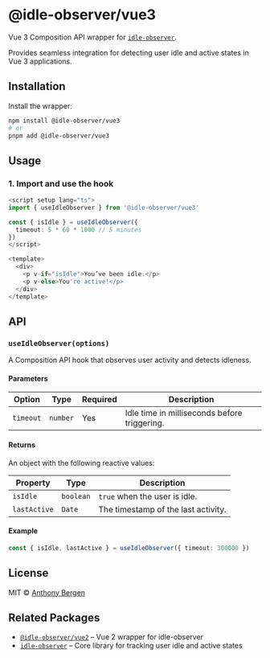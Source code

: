 # @idle-observer/vue3

Vue 3 Composition API wrapper for [`idle-observer`](https://www.npmjs.com/package/idle-observer).

Provides seamless integration for detecting user idle and active states in Vue 3 applications.

## Installation

Install the wrapper:
```bash
npm install @idle-observer/vue3
# or
pnpm add @idle-observer/vue3
```

## Usage

### 1. Import and use the hook

```ts
<script setup lang="ts">
import { useIdleObserver } from '@idle-observer/vue3'

const { isIdle } = useIdleObserver({
  timeout: 5 * 60 * 1000 // 5 minutes
})
</script>

<template>
  <div>
    <p v-if="isIdle">You’ve been idle.</p>
    <p v-else>You're active!</p>
  </div>
</template>
```

## API

### `useIdleObserver(options)`

A Composition API hook that observes user activity and detects idleness.

#### Parameters

| Option    | Type     | Required | Description                                |
|-----------|----------|----------|--------------------------------------------|
| `timeout` | `number` | Yes      | Idle time in milliseconds before triggering. |

#### Returns

An object with the following reactive values:

| Property   | Type      | Description                         |
|------------|-----------|-------------------------------------|
| `isIdle`   | `boolean` | `true` when the user is idle.       |
| `lastActive` | `Date`  | The timestamp of the last activity. |

#### Example

```ts
const { isIdle, lastActive } = useIdleObserver({ timeout: 300000 })
```

## License

MIT © [Anthony Bergen](https://github.com/adbergen)


## Related Packages

- [`@idle-observer/vue2`](https://www.npmjs.com/package/@idle-observer/vue2) – Vue 2 wrapper for idle-observer
- [`idle-observer`](https://www.npmjs.com/package/idle-observer) – Core library for tracking user idle and active states

